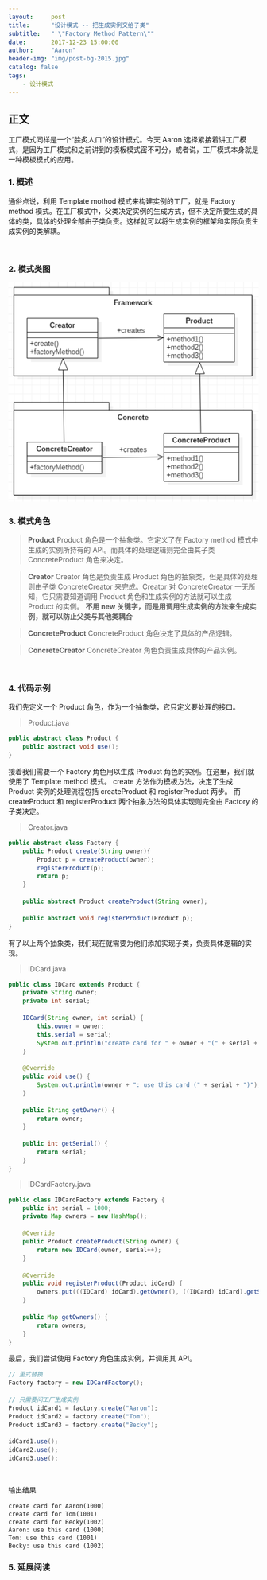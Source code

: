 ```yaml
---
layout:     post
title:      "设计模式 -- 把生成实例交给子类"
subtitle:   " \"Factory Method Pattern\""
date:       2017-12-23 15:00:00
author:     "Aaron"
header-img: "img/post-bg-2015.jpg"
catalog: false
tags:
    - 设计模式
---
```


## 正文

工厂模式同样是一个“脍炙人口”的设计模式。今天 Aaron 选择紧接着讲工厂模式，是因为工厂模式和之前讲到的模板模式密不可分，或者说，工厂模式本身就是一种模板模式的应用。

### 1. 概述
通俗点说，利用 Template mothod 模式来构建实例的工厂，就是 Factory method 模式。在工厂模式中，父类决定实例的生成方式，但不决定所要生成的具体的类，具体的处理全部由子类负责。这样就可以将生成实例的框架和实际负责生成实例的类解耦。

<br />

### 2. 模式类图

<img class="shadow" src="/img/in-post/factorypattern/factory-1.png" width="600">
<br />

### 3. 模式角色

> **Product**
Product 角色是一个抽象类。它定义了在 Factory method 模式中生成的实例所持有的 API。而具体的处理逻辑则完全由其子类 ConcreteProduct 角色来决定。

> **Creator**
Creator 角色是负责生成 Product 角色的抽象类，但是具体的处理则由子类 ConcreteCreator 来完成。Creator 对 ConcreteCreator 一无所知，它只需要知道调用 Product 角色和生成实例的方法就可以生成 Product 的实例。
**不用 new 关键字，而是用调用生成实例的方法来生成实例，就可以防止父类与其他类耦合**

> **ConcreteProduct**
ConcreteProduct 角色决定了具体的产品逻辑。

> **ConcreteCreator**
ConcreteCreator 角色负责生成具体的产品实例。

<br />

### 4. 代码示例

我们先定义一个 Product 角色，作为一个抽象类，它只定义要处理的接口。

> Product.java
```java
public abstract class Product {
    public abstract void use();
}
```

接着我们需要一个 Factory 角色用以生成 Product 角色的实例。在这里，我们就使用了 Template method 模式。 create 方法作为模板方法，决定了生成 Product 实例的处理流程包括 createProduct 和 registerProduct 两步。
而 createProduct 和 registerProduct 两个抽象方法的具体实现则完全由 Factory 的子类决定。

> Creator.java
```java
public abstract class Factory {
    public Product create(String owner){
        Product p = createProduct(owner);
        registerProduct(p);
        return p;
    }

    public abstract Product createProduct(String owner);

    public abstract void registerProduct(Product p);
}
```

有了以上两个抽象类，我们现在就需要为他们添加实现子类，负责具体逻辑的实现。

> IDCard.java
```java
public class IDCard extends Product {
    private String owner;
    private int serial;

    IDCard(String owner, int serial) {
        this.owner = owner;
        this.serial = serial;
        System.out.println("create card for " + owner + "(" + serial + ")");
    }

    @Override
    public void use() {
        System.out.println(owner + ": use this card (" + serial + ")");
    }

    public String getOwner() {
        return owner;
    }

    public int getSerial() {
        return serial;
    }
}
```

> IDCardFactory.java
```java
public class IDCardFactory extends Factory {
    public int serial = 1000;
    private Map owners = new HashMap();

    @Override
    public Product createProduct(String owner) {
        return new IDCard(owner, serial++);
    }

    @Override
    public void registerProduct(Product idCard) {
        owners.put(((IDCard) idCard).getOwner(), ((IDCard) idCard).getSerial());
    }

    public Map getOwners() {
        return owners;
    }
}
```

最后，我们尝试使用 Factory 角色生成实例，并调用其 API。
```java
// 里式替换
Factory factory = new IDCardFactory();

// 只需要问工厂生成实例
Product idCard1 = factory.create("Aaron");
Product idCard2 = factory.create("Tom");
Product idCard3 = factory.create("Becky");

idCard1.use();
idCard2.use();
idCard3.use();
```

<br />

输出结果
```
create card for Aaron(1000)
create card for Tom(1001)
create card for Becky(1002)
Aaron: use this card (1000)
Tom: use this card (1001)
Becky: use this card (1002)
```

### 5. 延展阅读